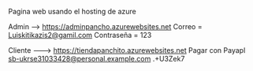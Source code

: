 Pagina web usando el hosting de azure

Admin --> https://adminpancho.azurewebsites.net
Correo    =  Luiskitikazis2@gamil.com
Contraseña = 123

Cliente --->  https://tiendapanchito.azurewebsites.net
Pagar con Payapl 
sb-ukrse31033428@personal.example.com
.+U3Zek7




